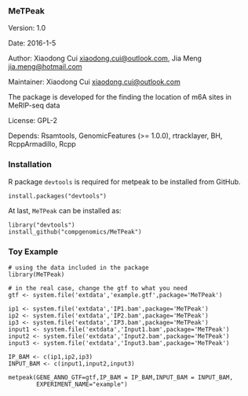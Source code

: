 ### MeTPeak

Version: 1.0

Date: 2016-1-5

Author: Xiaodong Cui <xiaodong.cui@outlook.com>, Jia Meng <jia.meng@hotmail.com>
  
  Maintainer: Xiaodong Cui <xiaodong.cui@outlook.com>

The package is developed for the finding the location of m6A sites in MeRIP-seq data

License: GPL-2

Depends: Rsamtools, GenomicFeatures (>= 1.0.0), rtracklayer, BH, RcppArmadillo, Rcpp


### Installation

R package `devtools` is required for metpeak to be installed from GitHub.
```
install.packages("devtools")
```
At last, `MeTPeak` can be installed as:
  
  ```
library("devtools")
install_github("compgenomics/MeTPeak")
```

### Toy Example
```
# using the data included in the package
library(MeTPeak)

# in the real case, change the gtf to what you need
gtf <- system.file('extdata','example.gtf',package='MeTPeak')

ip1 <- system.file('extdata','IP1.bam',package='MeTPeak')
ip2 <- system.file('extdata','IP2.bam',package='MeTPeak')
ip3 <- system.file('extdata','IP3.bam',package='MeTPeak')
input1 <- system.file('extdata','Input1.bam',package='MeTPeak')
input2 <- system.file('extdata','Input2.bam',package='MeTPeak')
input3 <- system.file('extdata','Input3.bam',package='MeTPeak')

IP_BAM <- c(ip1,ip2,ip3)
INPUT_BAM <- c(input1,input2,input3)

metpeak(GENE_ANNO_GTF=gtf,IP_BAM = IP_BAM,INPUT_BAM = INPUT_BAM,
        EXPERIMENT_NAME="example")
